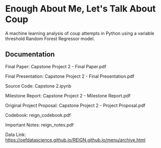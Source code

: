 # Enough About Me, Let's Talk About Coup
A machine learning analysis of coup attempts in Python using a variable threshold Random Forest Regressor model.

## Documentation

Final Paper: Capstone Project 2 - Final Paper.pdf

Final Presentation: Capstone Project 2 - Final Presentation.pdf

Source Code: Capstone 2.ipynb

Milestone Report: Capstone Project 2 - Milestone Report.pdf

Original Project Proposal: Capstone Project 2 - Project Proposal.pdf

Codebook: reign_codebook.pdf

Important Notes: reign_notes.pdf

Data Link: https://oefdatascience.github.io/REIGN.github.io/menu/archive.html
